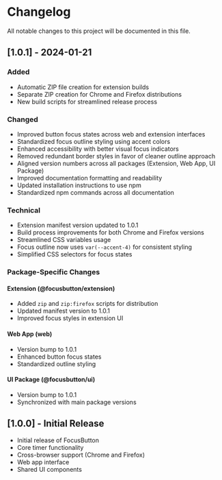 # Changelog

All notable changes to this project will be documented in this file.

## [1.0.1] - 2024-01-21

### Added

- Automatic ZIP file creation for extension builds
- Separate ZIP creation for Chrome and Firefox distributions
- New build scripts for streamlined release process

### Changed

- Improved button focus states across web and extension interfaces
- Standardized focus outline styling using accent colors
- Enhanced accessibility with better visual focus indicators
- Removed redundant border styles in favor of cleaner outline approach
- Aligned version numbers across all packages (Extension, Web App, UI Package)
- Improved documentation formatting and readability
- Updated installation instructions to use npm
- Standardized npm commands across all documentation

### Technical

- Extension manifest version updated to 1.0.1
- Build process improvements for both Chrome and Firefox versions
- Streamlined CSS variables usage
- Focus outline now uses `var(--accent-4)` for consistent styling
- Simplified CSS selectors for focus states

### Package-Specific Changes

#### Extension (@focusbutton/extension)

- Added `zip` and `zip:firefox` scripts for distribution
- Updated manifest version to 1.0.1
- Improved focus styles in extension UI

#### Web App (web)

- Version bump to 1.0.1
- Enhanced button focus states
- Standardized outline styling

#### UI Package (@focusbutton/ui)

- Version bump to 1.0.1
- Synchronized with main package versions

## [1.0.0] - Initial Release

- Initial release of FocusButton
- Core timer functionality
- Cross-browser support (Chrome and Firefox)
- Web app interface
- Shared UI components
